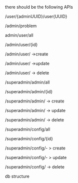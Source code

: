 there should be the following APIs



/user/{adminUUID}/user{UUID}

/admin/problem

admin/user/all

/admin/user/{id}

/admin/user/ ->create

/admin/user/ ->update

/admin/user/ -> delete

/superadmin/admin/all

/superadmin/admin/{id}

/superadmin/admin/ -> create

/superadmin/admin/ -> update

/superadmin/admin/ -> delete

/superadmin/config/all

/superadmin/config/{id}

/superadmin/config/- > create

/superadmin/config/- > update

/superadmin/config/ -> delete



db structure

